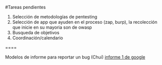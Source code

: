 #Tareas pendientes

1. Selección de metodologías de pentesting
2. Selección de app que ayuden en el proceso (zap, burp), la recolección que inicie en su mayoria son de owasp
3. Busqueda de objetivos
4. Coordinación/calendario



====

Modelos de informe para reportar un bug (Chui)
[informe 1 de google](https://sites.google.com/site/bughunteruniversity/best-reports/account-recovery-xss)
